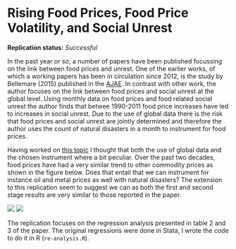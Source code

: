 Rising Food Prices, Food Price Volatility, and Social Unrest
==============

**Replication status:** *Successful*

In the past year or so, a number of papers have been published focussing on the link between food prices and unrest. 
One of the earlier works, of which a working papers has been in circulation since 2012, is the study by Bellemare (2015) published in the [AJAE](http://ajae.oxfordjournals.org/content/97/1/1). In contrast with other work, the author focuses on the link between food prices and social unrest at the global level. Using monthly data on food prices and food related social unrest the author finds that betwee 1990-2011 food price increases have led to increases in social unrest. 
Due to the use of global data there is the risk that food prices and social unrest are jointly determined and therefore the author uses the count of natural disasters in a month to instrument for food prices. 

Having worked on [this topic](http://ssrn.com/abstract=2418973) I thought that both the use of global data and the chosen instrument where a bit peculiar. Over the past two decades, food prices have had a very similar trend to other commodity prices as shown in the figure below. Does that entail that we can instrument for instance oil and metal prices as well with natural disasters? The extension to this replication seem to suggest we can as both the first and second stage results are very similar to those reported in the paper. 

![](http://i.imgur.com/SqU7kKX.png)
![](http://i.imgur.com/IWuvfgN.png)


The replication focuses on the regression analysis presented in table 2 and 3 of the paper. 
The original regressions were done in Stata, I wrote the code to do it in R (`re-analysis.R`).



